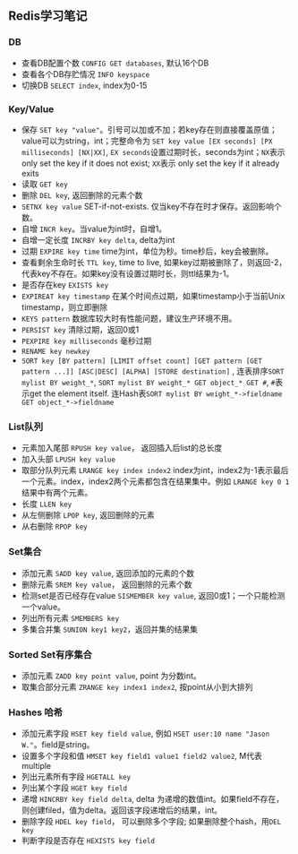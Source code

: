 ## Redis学习笔记

### DB
- 查看DB配置个数 `CONFIG GET databases`, 默认16个DB
- 查看各个DB存贮情况 `INFO keyspace`
- 切换DB `SELECT index`, index为0-15


### Key/Value

- 保存 `SET key "value"`。引号可以加或不加；若key存在则直接覆盖原值；value可以为string，int；完整命令为 `SET key value [EX seconds] [PX milliseconds] [NX|XX]`, `EX seconds`设置过期时长，seconds为int；`NX`表示only set the key if it does not exist; `XX`表示 only set the key if it already exits
- 读取 `GET key`
- 删除 `DEL key`, 返回删除的元素个数
- `SETNX key value` SET-if-not-exists. 仅当key不存在时才保存。返回影响个数。
- 自增 `INCR key`。当value为int时，自增1。
- 自增一定长度 `INCRBY key delta`, delta为int
- 过期 `EXPIRE key time` time为int，单位为秒。time秒后，key会被删除。
- 查看剩余生命时长 `TTL key`, time to live, 如果key过期被删除了，则返回-2，代表key不存在。如果key没有设置过期时长，则ttl结果为-1。
- 是否存在key `EXISTS key`
- `EXPIREAT key timestamp` 在某个时间点过期，如果timestamp小于当前Unix timestamp，则立即删除
- `KEYS pattern` 数据库较大时有性能问题，建议生产环境不用。
- `PERSIST key` 清除过期，返回0或1
- `PEXPIRE key milliseconds` 毫秒过期
- `RENAME key newkey`
- `SORT key [BY pattern] [LIMIT offset count] [GET pattern [GET pattern ...]] [ASC|DESC] [ALPHA] [STORE destination]` , 连表排序`SORT mylist BY weight_*`, `SORT mylist BY weight_* GET object_* GET #`,
`#`表示get the element itself. 连Hash表`SORT mylist BY weight_*->fieldname GET object_*->fieldname`




### List队列

- 元素加入尾部 `RPUSH key value`， 返回插入后list的总长度
- 加入头部 `LPUSH key value`
- 取部分队列元素 `LRANGE key index index2` index为int，index2为-1表示最后一个元素。index，index2两个元素都包含在结果集中。例如 `LRANGE key 0 1`结果中有两个元素。
- 长度 `LLEN key`
- 从左侧删除 `LPOP key`, 返回删除的元素
- 从右删除 `RPOP key`

### Set集合

- 添加元素 `SADD key value`, 返回添加的元素的个数
- 删除元素 `SREM key value`， 返回删除的元素个数
- 检测set是否已经存在value `SISMEMBER key value`, 返回0或1；一个只能检测一个value。
- 列出所有元素 `SMEMBERS key`
- 多集合并集 `SUNION key1 key2`，返回并集的结果集


### Sorted Set有序集合

- 添加元素 `ZADD key point value`, point 为分数int。
- 取集合部分元素 `ZRANGE key index1 index2`, 按point从小到大排列

### Hashes 哈希

- 添加元素字段 `HSET key field value`, 例如 `HSET user:10 name "Jason W."`。field是string。
- 设置多个字段和值 `HMSET key field1 value1 field2 value2`, M代表multiple
- 列出元素所有字段 `HGETALL key`
- 列出某个字段 `HGET key field` 
- 递增 `HINCRBY key field delta`, delta 为递增的数值int。如果field不存在，则创建filed，值为delta。返回该字段递增后的结果，int。
- 删除字段 `HDEL key field`， 可以删除多个字段; 如果删除整个hash，用`DEL key`
- 判断字段是否存在 `HEXISTS key field`




